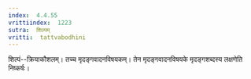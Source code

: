 ```yaml
---
index:  4.4.55
vrittiindex:  1223
sutra:  शिल्पम्
vritti:  tattvabodhini 
---
```


शिल्पं--क्रियाकौशलम्। तच्च मृदङ्गवादनविषयकम्। तेन मृदङ्गवादनविषयके मृदङ्गशब्दस्य लक्षणेति निष्कर्षः।

